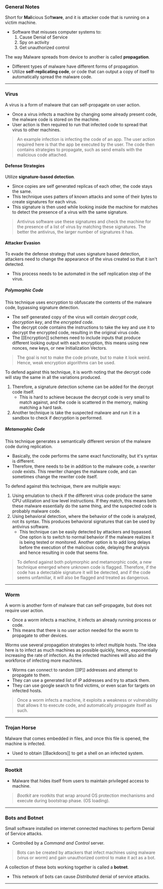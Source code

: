### General Notes

Short for **Mal**icious Soft**ware**, and it is attacker code that is running on a victim machine.
- Software that misuses computer systems to: 
	1. Cause Denial of Service 
	2. Spy on activity
	3. Get unauthorized control

The way Malware spreads from device to another is called **propagation**.
- Different types of malware have different forms of propagation.
- Utilize **self-replicating code**, or code that can output a copy of itself to automatically spread the malware code.

---
### Virus

A virus is a form of malware that can self-propagate on user action.
- Once a virus infects a machine by changing some already present code, the malware code is stored on the machine.
- User action is then required to run that infected code to spread that virus to other machines.

> An example infection is infecting the code of an app. The user action required here is that the app be executed by the user. The code then contains strategies to propagate, such as send emails with the malicious code attached.

#### Defense Strategies

Utilize **signature-based detection**.
- Since copies are self generated replicas of each other, the code stays the same.
- This technique uses patters of known attacks and some of their bytes to create signatures for each virus.
- This signature is then used while looking inside the machine for matches to detect the presence of a virus with the same signature.

> Antivirus software use these signatures and check the machine for the presence of a list of virus by matching these signatures. The better the antivirus, the larger number of signatures it has.

#### Attacker Evasion

To evade the defense strategy that uses signature based detection, attackers need to change the appearance of the virus created so that it isn't detected.
- This process needs to be automated in the self replication step of the virus.
##### Polymorphic Code

This technique uses encryption to obfuscate the contents of the malware code, bypassing signature detection.
- The self generated copy of the virus will contain *decrypt code*, *decryption key*, and the *encrypted code*.
- The decrypt code contains the instructions to take the key and use it to decrypt the encrypted code, resulting in the original virus code.
- The [[Encryption]] schemes need to include inputs that produce different looking output with each encryption, this means using new nonces, new keys, or new Initialization Vectors.

> The goal is not to make the code private, but to make it look weird. Hence, weak encryption algorithms can be used.

To defend against this technique, it is worth noting that the decrypt code will stay the same in all the variations produced.
1. Therefore, a signature detection scheme can be added for the decrypt code itself.
	- This is hard to achieve because the decrypt code is very small to match against, and the code is scattered in the memory, making matching a hard task.
2. Another technique is take the suspected malware and run it in a sandbox to check if decryption is performed.
##### Metamorphic Code

This technique generates a semantically different version of the malware code during replication.
- Basically, the code performs the same exact functionality, but it's syntax is different.
- Therefore, there needs to be in addition to the malware code, a *rewriter code* exists. This rewriter changes the malware code, and can sometimes change the rewriter code itself.

To defend against this technique, there are multiple ways:
1. Using emulation to check if the different virus code produce the same CPU utilization and low level instructions. If they match, this means both these malware essentially do the same thing, and the suspected code is probably malware code.
2. Using behavioral detection, where the behavior of the code is analyzed, not its syntax. This produces behavioral signatures that can be used by antivirus software.
	- This technique can be easily detected by attackers and bypassed. One option is to switch to normal behavior if the malware realizes it is being tested or monitored. Another option is to add long delays before the execution of the malicious code, delaying the analysis and hence resulting in code that seems fine.

> To defend against both polymorphic and metamorphic code, a new technique emerged where unknown code is flagged. Therefore, if the code has a detectable signature it will be detected, and if the code seems unfamiliar, it will also be flagged and treated as dangerous.

---
### Worm

A worm is another form of malware that can self-propagate, but does not require user action.
- Once a worm infects a machine, it infects an already running process or code.
- This means that there is no user action needed for the worm to propagate to other devices.

Worms use several propagation strategies to infect multiple hosts. The idea here is to infect as much machines as possible quickly, hence, exponentially increasing the rate of infection. As the infected machines will also aid the workforce of infecting more machines.
- Worms can connect to random [[IP]] addresses and attempt to propagate to them.
- They can use a generated list of IP addresses and try to attack them.
- They can use google search to find victims, or even scan for targets on infected hosts.

> Once a worm infects a machine, it exploits a weakness or vulnerability that allows it to execute code, and automatically propagate itself as such.


---
### Trojan Horse

Malware that comes embedded in files, and once this file is opened, the machine is infected.
- Used to obtain [[Backdoors]] to get a shell on an infected system.

---
### Rootkit

- Malware that hides itself from users to maintain privileged access to machine.

> *Bootkit* are rootkits that wrap around OS protection mechanisms and execute during bootstrap phase. (OS loading).

---
### Bots and Botnet

Small software installed on internet connected machines to perform Denial of Service attacks.
- Controlled by a *Command and Control* server.

> Bots can be created by attackers that infect machines using malware (virus or worm) and gain unauthorized control to make it act as a bot.

A collection of these bots working together is called a **botnet**.
- This network of bots can cause *Distributed* denial of service attacks.

---
